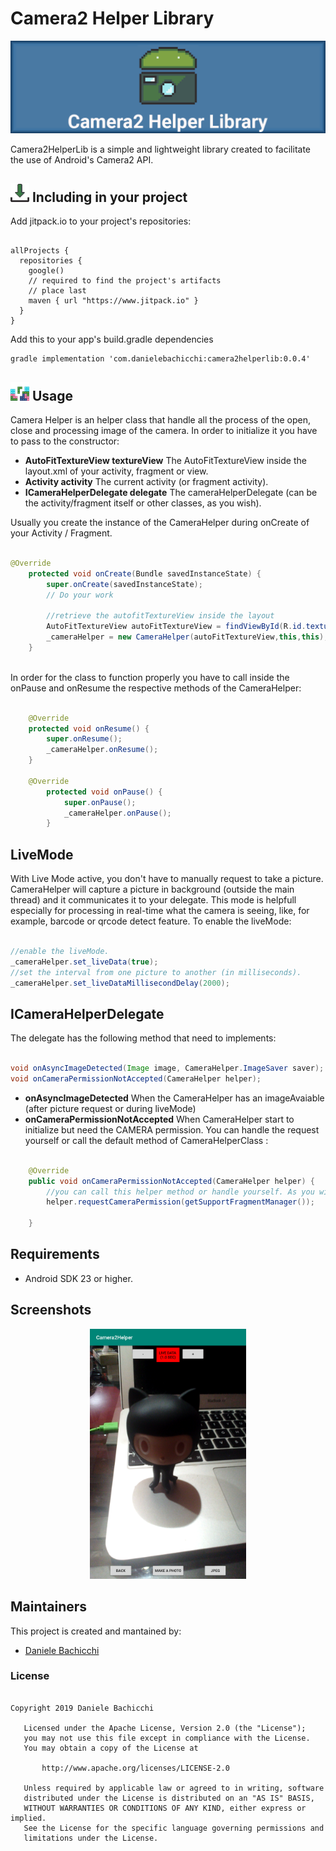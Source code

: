 # Camera2 Helper Library

![Image](https://raw.githubusercontent.com/Badge87/Camera2Helper/master/extra/images/banner.png)

Camera2HelperLib is a simple and lightweight library created to facilitate the use of Android's Camera2 API.

## <img  width="30" height="30" src="https://github.com/Badge87/Camera2Helper/blob/master/extra/images/ico_install.png?raw=true"> Including in your project 
Add jitpack.io to your project's repositories:


```

allProjects {
  repositories {
    google() 
    // required to find the project's artifacts
    // place last
    maven { url "https://www.jitpack.io" }
  }
}

```

Add this to your app's build.gradle dependencies

```
gradle implementation 'com.danielebachicchi:camera2helperlib:0.0.4'

```

## <img  width="30" height="30" src="https://github.com/Badge87/Camera2Helper/blob/master/extra/images/ico_usage.png?raw=true"> Usage
Camera Helper is an helper class that handle all the process of the open, close and processing image of the camera. In order to initialize it you have to pass to the constructor:
* <b>AutoFitTextureView textureView</b> 
The AutoFitTextureView inside the layout.xml of your activity, fragment or view.
* <b>Activity activity</b>
The current activity (or fragment activity).
* <b>ICameraHelperDelegate delegate</b>
The cameraHelperDelegate (can be the activity/fragment itself or other classes, as you wish).

Usually you create the instance of the CameraHelper during onCreate of your Activity / Fragment.

```java

@Override
    protected void onCreate(Bundle savedInstanceState) {
        super.onCreate(savedInstanceState);
        // Do your work
        
        //retrieve the autofitTextureView inside the layout
        AutoFitTextureView autoFitTextureView = findViewById(R.id.textureView);
        _cameraHelper = new CameraHelper(autoFitTextureView,this,this);
    }
    
```
 
In order for the class to function properly you have to call inside the onPause and onResume the respective methods of the CameraHelper:

```java

    @Override
    protected void onResume() {
        super.onResume();
        _cameraHelper.onResume();
    }
    
    @Override
        protected void onPause() {
            super.onPause();
            _cameraHelper.onPause();
        }

```

## LiveMode
With Live Mode active, you don't have to manually request to take a picture. CameraHelper will capture a picture in background (outside the main thread) and it communicates it to your delegate.
This mode is helpfull especially for processing in real-time what the camera is seeing, like, for example, barcode or qrcode detect feature.
To enable the liveMode:

 ```java
 
 //enable the liveMode.
 _cameraHelper.set_liveData(true);
//set the interval from one picture to another (in milliseconds).
_cameraHelper.set_liveDataMillisecondDelay(2000);
 
 ```

## ICameraHelperDelegate
The delegate has the following method that need to implements:
 
 ```java
 
 void onAsyncImageDetected(Image image, CameraHelper.ImageSaver saver);
 void onCameraPermissionNotAccepted(CameraHelper helper);
 
 ```

* <b>onAsyncImageDetected</b> 
When the CameraHelper has an imageAvaiable (after picture request or during liveMode) 
* <b>onCameraPermissionNotAccepted</b>
When CameraHelper start to initialize but need the CAMERA permission. You can handle the request yourself or call the default method of CameraHelperClass :

```java

    @Override
    public void onCameraPermissionNotAccepted(CameraHelper helper) {
        //you can call this helper method or handle yourself. As you wish :)
        helper.requestCameraPermission(getSupportFragmentManager());

    }

```

## Requirements
* Android SDK 23 or higher.

## Screenshots
<p align="center">
<img  height="400" src="https://github.com/Badge87/Camera2Helper/blob/master/extra/images/screenshot_01.png?raw=true">  
</p>

## Maintainers
This project is created and mantained by:
* [Daniele Bachicchi](http://github.com/badge87)

### License

```

Copyright 2019 Daniele Bachicchi

   Licensed under the Apache License, Version 2.0 (the "License");
   you may not use this file except in compliance with the License.
   You may obtain a copy of the License at

       http://www.apache.org/licenses/LICENSE-2.0

   Unless required by applicable law or agreed to in writing, software
   distributed under the License is distributed on an "AS IS" BASIS,
   WITHOUT WARRANTIES OR CONDITIONS OF ANY KIND, either express or implied.
   See the License for the specific language governing permissions and
   limitations under the License.
   
```